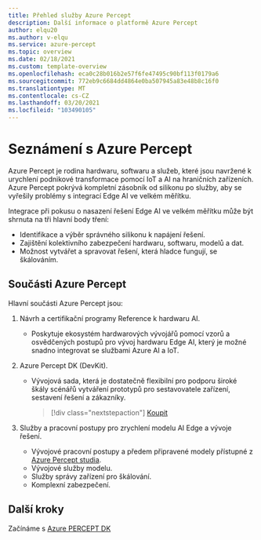 ```yaml
---
title: Přehled služby Azure Percept
description: Další informace o platformě Azure Percept
author: elqu20
ms.author: v-elqu
ms.service: azure-percept
ms.topic: overview
ms.date: 02/18/2021
ms.custom: template-overview
ms.openlocfilehash: eca0c28b016b2e57f6fe47495c90bf113f0179a6
ms.sourcegitcommit: 772eb9c6684dd4864e0ba507945a83e48b8c16f0
ms.translationtype: MT
ms.contentlocale: cs-CZ
ms.lasthandoff: 03/20/2021
ms.locfileid: "103490105"
---
```

# <a name="introduction-to-azure-percept"></a>Seznámení s Azure Percept

Azure Percept je rodina hardwaru, softwaru a služeb, které jsou navržené k urychlení podnikové transformace pomocí IoT a AI na hraničních zařízeních. Azure Percept pokrývá kompletní zásobník od silikonu po služby, aby se vyřešily problémy s integrací Edge AI ve velkém měřítku.  

Integrace při pokusu o nasazení řešení Edge AI ve velkém měřítku může být shrnuta na tři hlavní body tření:

- Identifikace a výběr správného silikonu k napájení řešení.
- Zajištění kolektivního zabezpečení hardwaru, softwaru, modelů a dat.
- Možnost vytvářet a spravovat řešení, která hladce fungují, se škálováním.

## <a name="components-of-azure-percept"></a>Součásti Azure Percept

Hlavní součásti Azure Percept jsou:

1. Návrh a certifikační programy Reference k hardwaru AI.

    - Poskytuje ekosystém hardwarových vývojářů pomocí vzorů a osvědčených postupů pro vývoj hardwaru Edge AI, který je možné snadno integrovat se službami Azure AI a IoT.

2. Azure Percept DK (DevKit).

    - Vývojová sada, která je dostatečně flexibilní pro podporu široké škály scénářů vytváření prototypů pro sestavovatele zařízení, sestavení řešení a zákazníky.

        > [!div class="nextstepaction"]
        > [Koupit](https://go.microsoft.com/fwlink/p/?LinkId=2155270)

3. Služby a pracovní postupy pro zrychlení modelu AI Edge a vývoje řešení.

    - Vývojové pracovní postupy a předem připravené modely přístupné z [Azure Percept studia](https://go.microsoft.com/fwlink/?linkid=2135819).
    - Vývojové služby modelu.
    - Služby správy zařízení pro škálování.
    - Komplexní zabezpečení.

## <a name="next-steps"></a>Další kroky

Začínáme s [Azure PERCEPT DK](./overview-azure-percept-dk.md) 
